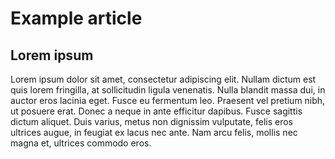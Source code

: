 <!-- title: Example article -->
<!-- author: Skyforce77 -->
<!-- date: 22/07/2018 -->

# Example article

## Lorem ipsum

Lorem ipsum dolor sit amet, consectetur adipiscing elit. Nullam dictum est quis lorem fringilla, at 
sollicitudin ligula venenatis. Nulla blandit massa dui, in auctor eros lacinia eget. Fusce eu fermentum 
leo. Praesent vel pretium nibh, ut posuere erat. Donec a neque in ante efficitur dapibus. Fusce sagittis 
dictum aliquet. Duis varius, metus non dignissim vulputate, felis eros ultrices augue, in feugiat ex lacus 
nec ante. Nam arcu felis, mollis nec magna et, ultrices commodo eros.
